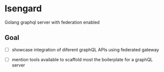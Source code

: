 # Isengard 

Golang graphql server with federation enabled 

## Goal
- [ ] showcase integration of diferent graphQL APIs using federated gateway
- [ ] mention tools available to scaffold most the boilerplate for a graphQL server


